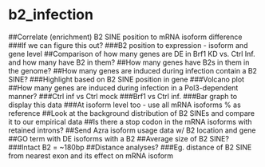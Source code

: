# b2_infection

##Correlate (enrichment) B2 SINE position to mRNA isoform difference
###If we can figure this out?
###B2 position to expression - isoform and gene level
##Comparison of how many genes are DE in Brf1 KD vs. Ctrl Inf. and how many have B2 in them?
##How many genes have B2s in them in the genome?
##How many genes are induced during infection contain a B2 SINE?
###Highlight based on B2 SINE position in gene
###Volcano plot
##How many genes are induced during infection in a Pol3-dependent manner?
###Ctrl inf vs Ctrl mock
###Brf1 vs Ctrl inf.
###Bar graph to display this data
###At isoform level too - use all mRNA isoforms % as reference
##Look at the background distribution of B2 SINEs and compare it to our empirical data
##Is there a stop codon in the mRNA isoforms with retained introns?
##Send Azra isoform usage data w/ B2 location and gene
##GO term with DE isoforms with a B2
##Average size of B2 SINE?
###Intact B2 = ~180bp
##Distance analyses?
###Eg. distance of B2 SINE from nearest exon and its effect on mRNA isoform
